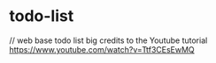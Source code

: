 # todo-list
// web base todo list big credits to the Youtube tutorial https://www.youtube.com/watch?v=Ttf3CEsEwMQ
